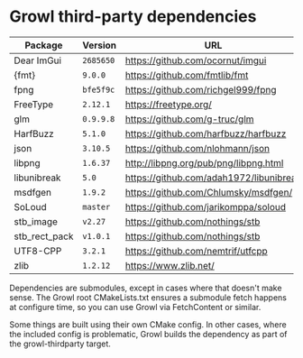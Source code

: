 # Growl third-party dependencies

| Package       | Version    | URL                                     |
|---------------|------------|-----------------------------------------|
| Dear ImGui    | `2685650`  | https://github.com/ocornut/imgui        |
| {fmt}         | `9.0.0`    | https://github.com/fmtlib/fmt           |
| fpng          | `bfe5f9c`  | https://github.com/richgel999/fpng      |
| FreeType      | `2.12.1`   | https://freetype.org/                   |
| glm           | `0.9.9.8`  | https://github.com/g-truc/glm           |
| HarfBuzz      | `5.1.0`    | https://github.com/harfbuzz/harfbuzz    |
| json          | `3.10.5`   | https://github.com/nlohmann/json        |
| libpng        | `1.6.37`   | http://libpng.org/pub/png/libpng.html   |
| libunibreak   | `5.0`      | https://github.com/adah1972/libunibreak |
| msdfgen       | `1.9.2`    | https://github.com/Chlumsky/msdfgen/    |
| SoLoud        | `master`   | https://github.com/jarikomppa/soloud    |
| stb_image     | `v2.27`    | https://github.com/nothings/stb         |
| stb_rect_pack | `v1.0.1`   | https://github.com/nothings/stb         |
| UTF8-CPP      | `3.2.1`    | https://github.com/nemtrif/utfcpp       |
| zlib          | `1.2.12`   | https://www.zlib.net/                   |

Dependencies are submodules, except in cases where that doesn't make sense.
The Growl root CMakeLists.txt ensures a submodule fetch happens at configure
time, so you can use Growl via FetchContent or similar.

Some things are built using their own CMake config. In other cases, where the
included config is problematic, Growl builds the dependency as part of
the growl-thirdparty target.

